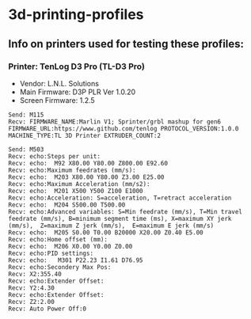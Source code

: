 # 3d-printing-profiles
## Info on printers used for testing these profiles:
### Printer: TenLog D3 Pro (TL-D3 Pro)
- Vendor: L.N.L. Solutions
- Main Firmware: D3P PLR Ver 1.0.20
- Screen Firmware: 1.2.5

```
Send: M115
Recv: FIRMWARE_NAME:Marlin V1; Sprinter/grbl mashup for gen6 FIRMWARE_URL:https://www.github.com/tenlog PROTOCOL_VERSION:1.0.0 MACHINE_TYPE:TL 3D Printer EXTRUDER_COUNT:2
```

```
Send: M503
Recv: echo:Steps per unit:
Recv: echo:  M92 X80.00 Y80.00 Z800.00 E92.60
Recv: echo:Maximum feedrates (mm/s):
Recv: echo:  M203 X80.00 Y80.00 Z3.00 E25.00
Recv: echo:Maximum Acceleration (mm/s2):
Recv: echo:  M201 X500 Y500 Z100 E1000
Recv: echo:Acceleration: S=acceleration, T=retract acceleration
Recv: echo:  M204 S500.00 T500.00
Recv: echo:Advanced variables: S=Min feedrate (mm/s), T=Min travel feedrate (mm/s), B=minimum segment time (ms), X=maximum XY jerk (mm/s),  Z=maximum Z jerk (mm/s),  E=maximum E jerk (mm/s)
Recv: echo:  M205 S0.00 T0.00 B20000 X20.00 Z0.40 E5.00
Recv: echo:Home offset (mm):
Recv: echo:  M206 X0.00 Y0.00 Z0.00
Recv: echo:PID settings:
Recv: echo:   M301 P22.23 I1.61 D76.95
Recv: echo:Secondery Max Pos:
Recv: X2:355.40
Recv: echo:Extender Offset:
Recv: Y2:4.30
Recv: echo:Extender Offset:
Recv: Z2:2.00
Recv: Auto Power Off:0
```
